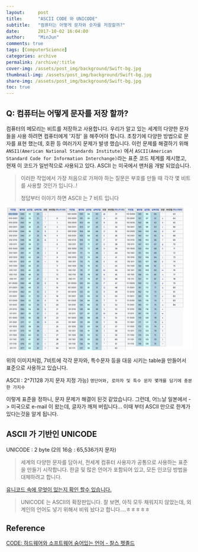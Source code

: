 ```yaml
---
layout:     post
title:      "ASCII CODE 와 UNICODE"
subtitle:   "컴퓨터는 어떻게 문자와 숫자를 저장할까?"
date:       2017-10-02 16:04:00
author:     "MinJun"
comments: true
tags: [ComputerScience]
categories: archive
permalink: /archive/:title
cover-img: /assets/post_img/background/Swift-bg.jpg
thumbnail-img: /assets/post_img/background/Swift-bg.jpg
share-img: /assets/post_img/background/Swift-bg.jpg
toc: true
---
```



## Q: 컴퓨터는 어떻게 문자를 저장 할까?

컴퓨터의 메모리는 비트를 저장하고 사용합니다. 우리가 알고 있는 세계의 다양한 문자들을 사용 하려면 컴퓨터에게 '지정' 을 해주어야 합니다. 초창기에 다양한 방법으로 문자를 표현 했는데, 호환 등 여러가지 문제가 발생 했습니다. 이런 문제를 해결하기 위해 `ANSI1(American National Standards Institute)` 에서 `ASCII(American Standard Code for Information Interchange)`라는 표준 코드 체계를 제시했고, 현재 이 코드가 일반적으로 사용되고 있다. ASCII 는 미국에서 맨처음 개발 되었습니다.  

> 이러한 작업에서 가장 처음으로 가져야 하는 질문은 부호를 만들 때 각각 몇 비트를 사용할 것인가 입니다..!
> 
> 정답부터 이야기 하면 ASCII 는 7 비트 입니다


![screen](/assets/post_img/posts/ACSII.png)

위의 이미지처럼, 7비트에 각각 문자와, 특수문자 등을 대응 시키는 table을 만들어서 표준으로 사용하고 있습니다. 

ASCII : 2^7(128 가지 문자 지정 가능) `영단어와, 로마자 및 특수 문자 몇개를 담기에 충분한 가지수`

이렇게 표준을 정하니, 문자 문제가 해결이 된것 같았습니다. 그런데, 어느날 일본에서 -> 미국으로 e-mail 이 왔는데, 글자가 깨져 버립니다... 이때 부터 ASCII 만으로 한계가 있다는것을 알게 됩니다. 

## ASCII 가 기반인 UNICODE

UNICODE : 2 byte (2의 16승 : 65,536가지 문자)

> 세계의 다양한 문자를 담아서, 전세계 컴퓨터 사용자가 공통으로 사용하는 표준을 만들기 시작합니다. 한글 및 많은 언어가 포함되어 있고, 모든 인코딩 방법을 대체하려고 합니다.

[유니코드 속에 무엇이 있는지 확인 할수 있습니다.](https://ko.wikipedia.org/wiki/유니코드)

> UNICODE 는 ASCII의 확장판입니다. 잘 보면, 아직 모두 채워지지 않았는데, 외계인의 언어도 넣기 위해서 비워 놨다고 합니다....ㅎㅎㅎㅎㅎ
 

## Reference

[CODE: 하드웨어와 소프트웨어 숨어있는 언어 - 찰스 펫졸드](http://www.aladin.co.kr/shop/wproduct.aspx?ItemId=7781601)
